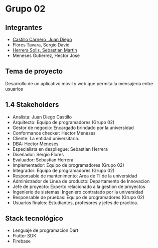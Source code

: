 # Grupo 02
## Integrantes
- [Castillo Carnero, Juan Diego](./Integrantes/castillo/jd.md)
- Flores Tavara, Sergio David
- [Herrera Solis, Sebastian Martin](./Integrantes/herrera/herrera.md)
- Meneses Gutierrez, Hector Jose

## Tema de proyecto
Desarrollo de un aplicativo movil y web que permita la mensajeria entre usuarios
 
## 1.4 Stakeholders
- Analista: Juan Diego Castillo
- Arquitecto: Equipo de programadores (Grupo 02)
- Gestor de negocio: Encargado brindado por la universidad
- Conformance checker: Hector Meneses
- Cliente: La entidad universitaria.
- DBA: Hector Meneses
- Especialista en despliegue: Sebastian Herrera
- Diseñador: Sergio Flores 
- Evaluador: Sebastian Herrera
- Implementador: Equipo de programadores (Grupo 02)
- Integrador: Equipo de programadores (Grupo 02)
- Responsable de mantenimento: Area de TI de la universidad
- Administrador de Línea de producto: Departamento de Innovacion
- Jefe de proyecto: Experto relacionado a la gestion de proyectos
- Ingenierio de sistemas: Ingeniero contratado por la universidad
- Responsable de pruebas: Equipo de programadores (Grupo 02)
-  Usuarios finales: Estudiantes, profesores y jefes de practica.

## Stack tecnológico 

- Lenguaje de programacion Dart
- Flutter SDK
- Firebase 